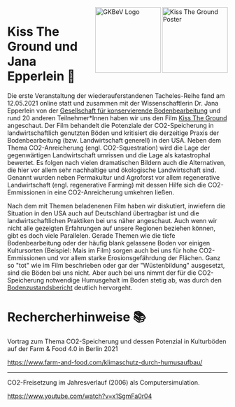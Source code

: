 <img src="https://user-images.githubusercontent.com/44900699/119657577-61962380-be2c-11eb-888a-3ad6d4406505.jpg" align="right" alt="Kiss The Ground Poster" width="150"/>
<img src="https://user-images.githubusercontent.com/44900699/119657265-f8aeab80-be2b-11eb-8352-56642447dd94.png" align= "right" alt="GKBeV Logo" width="150"/>


# Kiss The Ground und Jana Epperlein 🌳

Die erste Veranstaltung der wiederauferstandenen Tacheles-Reihe fand am 12.05.2021 online statt und zusammen mit der Wissenschaftlerin Dr. Jana Epperlein von der [Gesellschaft für konservierende Bodenbearbeitung](https://www.gkb-ev.de/) und rund 20 anderen Teilnehmer*Innen haben wir uns den Film [Kiss The Ground](https://kisstheground.com/) angeschaut. 
Der Film behandelt die Potenziale der CO2-Speicherung in landwirtschaftlich genutzten Böden und kritisiert die derzeitige Praxis der Bodenbearbeitung (bzw. Landwirtschaft generell) in den USA. Neben dem Thema CO2-Anreicherung (engl. CO2-Squestration) wird die Lage der gegenwärtigen Landwirtschaft umrissen und die Lage als katastrophal bewertet. Es folgen nach vielen dramatischen Bildern auch die Alternativen, die hier vor allem sehr nachhaltige und ökologische Landwirtschaft sind. Genannt wurden neben Permakultur und Agroforst vor allem regenerative Landwirtschaft (engl. regenerative Farming) mit dessen Hilfe sich die CO2-Emmissionen in eine CO2-Anreicherung umkehren ließen. 

Nach dem mit Themen beladenenen Film haben wir diskutiert, inwiefern die Situation in den USA auch auf Deutschland übertragbar ist und die landwirtschaftlichen Praktiken bei uns näher angeschaut. Auch wenn wir nicht alle gezeigten Erfahrungen auf unsere Regionen beziehen können, gibt es doch viele Parallelen. Gerade Themen wie die tiefe Bodenbearbeitung oder der häufig blank gelassene Boden vor einigen Kultursorten (Beispiel: Mais im Film) sorgen auch bei uns für hohe CO2-Emmissionen und vor allem starke Erosionsgefährdung der Flächen. Ganz so "tot" wie im Film beschrieben oder gar der "Wüstenbildung" ausgesetzt, sind die Böden bei uns nicht. Aber auch bei uns nimmt der für die CO2-Speicherung notwendige Humusgehalt im Boden stetig ab, was durch den [Bodenzustandsbericht](https://github.com/chribre/Kino-Tacheles/blob/main/Kiss%20The%20Ground/Thuenen_Report_64%20Landwirtschaftlich%20genutzte%20B%C3%B6den%20in%20Deutschland%20Bodenzustandserhebung%20(2018).pdf) deutlich hervorgeht. 




# Rechercherhinweise 📚

Vortrag zum Thema CO2-Speicherung und dessen Potenzial in Kulturböden auf der Farm & Food 4.0 in Berlin 2021

https://www.farm-and-food.com/klimaschutz-durch-humusaufbau/

***

CO2-Freisetzung im Jahresverlauf (2006) als Computersimulation. 

https://www.youtube.com/watch?v=x1SgmFa0r04

